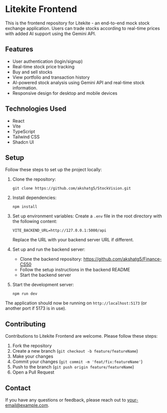 # Litekite Frontend

This is the frontend repository for Litekite - an end-to-end mock stock exchange application. Users can trade stocks according to real-time prices with added AI support using the Gemini API.

## Features

- User authentication (login/signup)
- Real-time stock price tracking
- Buy and sell stocks
- View portfolio and transaction history
- AI-powered stock analysis using Gemini API and real-time stock information.
- Responsive design for desktop and mobile devices

## Technologies Used

- React
- Vite
- TypeScript
- Tailwind CSS
- Shadcn UI

## Setup

Follow these steps to set up the project locally:

1. Clone the repository:
   ```
   git clone https://github.com/akshatg5/StockVision.git
   ```

2. Install dependencies:
   ```
   npm install
   ```

3. Set up environment variables:
   Create a `.env` file in the root directory with the following content:
   ```
   VITE_BACKEND_URL=http://127.0.0.1:5000/api
   ```
   Replace the URL with your backend server URL if different.

4. Set up and run the backend server:
   - Clone the backend repository: https://github.com/akshatg5/Finance-CS50
   - Follow the setup instructions in the backend README
   - Start the backend server

5. Start the development server:
   ```
   npm run dev
   ```

The application should now be running on `http://localhost:5173` (or another port if 5173 is in use).

## Contributing

Contributions to Litekite Frontend are welcome. Please follow these steps:

1. Fork the repository
2. Create a new branch (`git checkout -b feature/featureName`)
3. Make your changes
4. Commit your changes (`git commit -m 'feat/fix:featureName'`)
5. Push to the branch (`git push origin feature/featureName`)
6. Open a Pull Request
## Contact

If you have any questions or feedback, please reach out to [your-email@example.com](https://x.com/AkshatGirdhar2).
